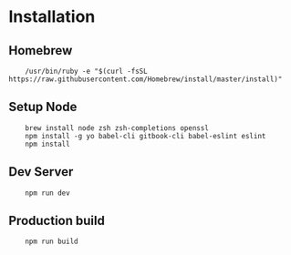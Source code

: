 # Installation

## Homebrew
```
    /usr/bin/ruby -e "$(curl -fsSL https://raw.githubusercontent.com/Homebrew/install/master/install)"
```

## Setup Node
```
    brew install node zsh zsh-completions openssl
    npm install -g yo babel-cli gitbook-cli babel-eslint eslint 
    npm install
```

## Dev Server
```
    npm run dev
```

## Production build
```
    npm run build
```
